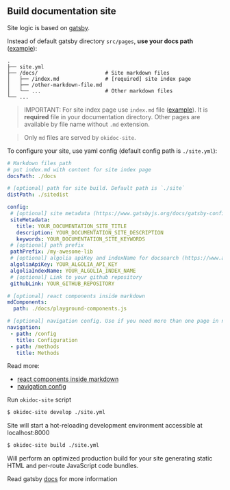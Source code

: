 ## Build documentation site

Site logic is based on [gatsby](https://www.gatsbyjs.org/docs/).

Instead of default gatsby directory `src/pages`, **use your docs path** ([example](https://github.com/wix/playable/tree/master/docs)):

```
.
├── site.yml
├── /docs/                      # Site markdown files
│   ├── /index.md               # [required] site index page
│   ├── /other-markdown-file.md
│   └── ...                     # Other markdown files
└── ...
```

> IMPORTANT: For site index page use `index.md` file
> ([example](https://github.com/wix/playable/tree/master/docs/index.md)).
> It is **required** file in your documentation directory.
> Other pages are available by file name without `.md` extension.

> Only `md` files are served by `okidoc-site`.

To configure your site, use yaml config (default config path is `./site.yml`):

```yaml
# Markdown files path
# put index.md with content for site index page
docsPath: ./docs

# [optional] path for site build. Default path is `./site`
distPath: ./sitedist

config:
 # [optional] site metadata (https://www.gatsbyjs.org/docs/gatsby-config/#sitemetadata)
 siteMetadata:
   title: YOUR_DOCUMENTATION_SITE_TITLE
   description: YOUR_DOCUMENTATION_SITE_DESCRIPTION
   keywords: YOUR_DOCUMENTATION_SITE_KEYWORDS
 # [optional] path prefix
 pathPrefix: /my-awesome-lib
 # [optional] algolia apiKey and indexName for docsearch (https://www.algolia.com/ref/docsearch). If empty, search will be hidden
 algoliaApiKey: YOUR_ALGOLIA_API_KEY
 algoliaIndexName: YOUR_ALGOLIA_INDEX_NAME
 # [optional] Link to your github repository
 githubLink: YOUR_GITHUB_REPOSITORY

# [optional] react components inside markdown
mdComponents:
  path: ./docs/playground-components.js

# [optional] navigation config. Use if you need more than one page in navigation block
navigation:
 - path: /config
   title: Configuration
 - path: /methods
   title: Methods
```

Read more:

* [react components inside markdown](/okidoc-site-md-components)
* [navigation config](/okidoc-site-navigation)

Run `okidoc-site` script

```sh
$ okidoc-site develop ./site.yml
```

Site will start a hot-reloading development environment accessible at localhost:8000

```sh
$ okidoc-site build ./site.yml
```

Will perform an optimized production build for your site generating static HTML and per-route JavaScript code bundles.

Read gatsby [docs](https://www.gatsbyjs.org/docs/) for more information
